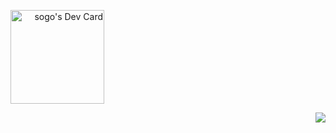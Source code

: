 <a align="right" href="https://app.daily.dev/sogo"><img src="https://api.daily.dev/devcards/51769bce454c4201b0cdbe8ed87dee99.png?r=byz" width="150" alt="sogo's Dev Card"/></a>
<p align="right">
  <img src="https://count.getloli.com/get/@xsogox?theme=asoul" />
</p>
